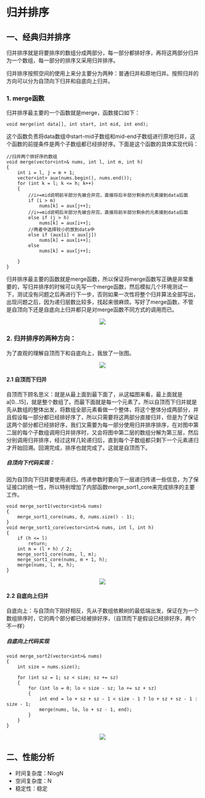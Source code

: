# 归并排序

## 一、经典归并排序

归并排序就是将要排序的数组分成两部分，每一部分都排好序，再将这两部分归并为一个数组，每一部分的排序又采用归并排序。

归并排序按照空间的使用上来分主要分为两种：普通归并和原地归并。按照归并的方向可以分为自顶向下归并和自底向上归并。

### 1. merge函数

归并排序最主要的一个函数就是merge，函数接口如下：

```
void merge(int data[], int start, int mid, int end);
```

这个函数负责将data数组中start-mid子数组和mid-end子数组进行原地归并，这个函数的前提条件是两个子数组都已经排好序。下面是这个函数的具体实现代码：

```
//归并两个排好序的数组
void merge(vector<int>& nums, int l, int m, int h)
{
    int i = l, j = m + 1;
    vector<int> aux(nums.begin(), nums.end());
    for (int k = l; k <= h; k++)
    {
        //i>=mid说明前半部分先被合并完，直接将后半部分剩余的元素接到data后面
        if (i > m)
            nums[k] = aux[j++];
        //i>=mid说明后半部分先被合并完，直接将前半部分剩余的元素接到data后面
        else if (j > h)
            nums[k] = aux[i++];
        //两者中选择较小的放到data中
        else if (aux[i] < aux[j])
            nums[k] = aux[i++];
        else
            nums[k] = aux[j++];

    }
}
```

归并排序最主要的函数就是merge函数，所以保证将merge函数写正确是非常重要的，写归并排序的时候可以先写一个merge函数，然后模拟几个环境测试一下，测试没有问题之后再进行下一步，否则如果一次性将整个归并算法全部写出，出现问题之后，因为递归层数比较多，找起来很麻烦。写好了merge函数，不管是自顶向下还是自底向上归并都只是对merge函数不同方式的调用而已。

<div align="center"><img src="img/merge_sort.gif" /></div>

### 2. 归并排序的两种方向：

为了直观的理解自顶而下和自底向上，我放了一张图。

<div align="center"><img src="img/merge_sort1.png"></img></div>

#### 2.1 自顶而下归并

自顶而下顾名思义：就是从最上面到最下面了，从这幅图来看，最上面就是a[0...15]，就是整个数组了。而最下面就是每一个元素了。所以自顶而下归并就是先从数组的整体出发，将数组全部元素看做一个整体，将这个整体分成两部分，并且假设每一部分都已经排好序了，所以只需要将这两部分直接归并，但是为了保证这两个部分都已经排好序，我们又需要为每一部分使用归并排序排序，在对图中第二层的每个子数组调用归并排序时，又会将图中第二层的数组分解为第三层，然后分别调用归并排序，经过这样几轮递归后，直到每个子数组都只剩下一个元素递归才开始回溯。回溯完成，排序也就完成了。这就是自顶而下。

##### 自顶向下代码实现：

因为自顶向下归并要使用递归，传递参数时要向下一层递归传递一些信息，为了保证接口的统一性，所以特别增加了内部函数merge_sort1_core来完成排序的主要工作。

```
void merge_sort1(vector<int>& nums)
{
    merge_sort1_core(nums, 0, nums.size() - 1);
}
void merge_sort1_core(vector<int>& nums, int l, int h)
{
    if (h <= l)
        return;
    int m = (l + h) / 2;
    merge_sort1_core(nums, l, m);
    merge_sort1_core(nums, m + 1, h);
    merge(nums, l, m, h);
}
```

<div align="center"><img src="img/merge_sort2.png"></img></div>

#### 2.2 自底向上归并


自底向上：与自顶向下刚好相反，先从子数组依赖树的最低端出发，保证在为一个数组排序时，它的两个部分都已经被排好序，（自顶而下是假设已经排好序，两个不一样）

##### 自底向上代码实现

```
void merge_sort2(vector<int>& nums)
{
    int size = nums.size();

    for (int sz = 1; sz < size; sz += sz)
    {
        for (int lo = 0; lo < size - sz; lo += sz + sz)
        {
            int end = lo + sz + sz - 1 < size - 1 ? lo + sz + sz - 1 : size - 1;
            merge(nums, lo, lo + sz - 1, end);
        }
    }
}
```

<div align="center"><img src="img/merge_sort3.png"></img></div>

## 二、性能分析

- 时间复杂度：NlogN 
- 空间复杂度：N
- 稳定性：稳定
